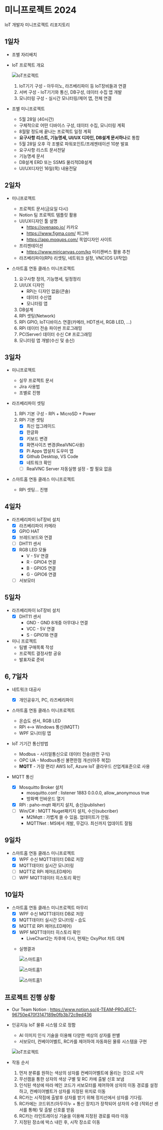 # 미니프로젝트 2024
IoT 개발자 미니프로젝트 리포지토리

## 1일차
- 조별 자리배치
- IoT 프로젝트 개요

    ![IoT프로젝트](https://raw.githubusercontent.com/JinyongSon/miniprojects-2024/main/images/mp001.png)

    1. IoT기기 구성 - 아두이노, 라즈베리파이 등 IoT장비들과 연결
    2. 서버 구성 - IoT기기와 통신, DB구성, 데이터 수집 앱 개발
    3. 모니터링 구성 - 실시간 모니터링/제어 앱, 전체 연결

- 조별 미니프로젝트
    - 5월 28일 (40시간)
    - 구체적으로 어떤 디바이스 구성, 데이터 수집, 모니터링 계획
    - 8월말 정도에 끝나는 프로젝트 일정 계획
    - **요구사항 리스트, 기능명세, UI/UX 디자인, DB설계 문서하나**로 통합
    - 5월 28일 오후 각 조별로 파워포인트/프레젠테이션 10분 발표
    - 요구사항 리스트 문서전달
    - 기능명세 문서
    - DB설계 ERD 또는 SSMS 물리적DB설계 
    - UI/UX디자인 16일(목) 내용전달

## 2일차
- 미니프로젝트
    - 프로젝트 문서(금요일 다시)
    - Notion 팀 프로젝트 템플릿 활용
    - UI/UX디자인 툴 설명
        - https://ovenapp.io/ 카카오 
        - https://www.figma.com/ 피그마
        - https://app.moqups.com/ 목업디자인 사이트
    - 프리젠테이션
        - https://www.miricanvas.com/ko 미리캔버스 활용 추천
    - 라즈베리파이(RPi) 리셋팅, 네트워크 설정, VNC(OS UI작업)

- 스마트홈 연동 클래스 미니프로젝트
    1. 요구사항 정의, 기능명세, 일정정리
    2. UI/UX 디자인
        - RPi는 디자인 없음(콘솔)
        - 데이터 수신앱
        - 모니터링 앱
    3. DB설계
    4. RPi 셋팅(Network)
    5. RPi GPIO, IoT디바이스 연결(카메라, HDT센서, RGB LED, ...)
    6. RPi 데이터 전송 파이썬 프로그래밍
    7. PC(Server) 데이터 수신 C# 프로그래밍
    8. 모니터링 앱 개발(수신 및 송신)

## 3일차
- 미니프로젝트
    - 실무 프로젝트 문서
    - Jira 사용법 
    - 조별로 진행

- 라즈베리파이 셋팅 
    1. RPi 기본 구성 - RPi + MicroSD + Power
    2. RPi 기본 셋팅
        - [x] 최신 업그레이드
        - [x] 한글화
        - [x] 키보드 변경
        - [x] 화면사이즈 변경(RealVNC사용)
        - [x] Pi Apps 앱설치 도우미 앱
        - [x] Github Desktop, VS Code
        - [x] 네트워크 확인
        - [ ] RealVNC Server 자동실행 설정 - 할 필요 없음

- 스마트홈 연동 클래스 미니프로젝트
    - RPi 셋팅... 진행

## 4일차
- 라즈베리파이 IoT장비 설치
    - [x] 라즈베리파이 카메라
    - [x] GPIO HAT
    - [x] 브레드보드와 연결
    - [ ] DHT11 센서
    - [x] RGB LED 모듈
        - V - 5V 연결
        - R - GPIO4 연결
        - B - GPIO5 연결
        - G - GPIO6 연결
    - [ ] 서보모터

## 5일차
- 라즈베리파이 IoT장비 설치
    - [x] DHT11 센서
        - GND - GND 8개중 아무대나 연결
        - VCC - 5V 연결
        - S - GPIO18 연결

- 미니 프로젝트
    - 팀별 구매목록 작성
    - 프로젝트 결정사항 공유
    - 발표자료 준비

## 6, 7일차
- 네트워크 대공사
    - [x] 개인공유기, PC, 라즈베리파이
    
- 스마트홈 연동 클래스 미니프로젝트
    - 온습도 센서, RGB LED 
    - RPi <--> Windows 통신(MQTT)
    - WPF 모니터링 앱

- IoT 기기간 통신방법
    - Modbus - 시리얼통신으로 데이터 전송(완전 구식)
    - OPC UA - Modbus통신 불편한점 개선(아주 복잡)
    - **MQTT** - 가장 편리! AWS IoT, Azure IoT 클라우드 산업계표준으로 사용

- MQTT 통신
    - [x] Mosquitto Broker 설치
        - mosquitto.conf : listener 1883 0.0.0.0, allow_anonymous true
        - 방화벽 인바운드 열기
    - [x] RPi : paho-mqtt 패키지 설치, 송신(publisher)
    - [ ] Win/C# : MQTT Nuget패키지 설치, 수신(subcriber)
        - M2Mqtt : 가볍게 쓸 수 있음. 업데이트가 안됨.
        - MQTTNet : MS에서 개발, 무겁다. 최신까지 업데이트 잘됨

## 9일차 
- 스마트홈 연동 클래스 미니프로젝트
    - [x] WPF 수신 MQTT데이터 DB로 저장
    - [x] MQTT데이터 실시간 모니터링
    - [ ] MQTT로 RPi 제어(LED제어)
    - [ ] WPF MQTT데이터 히스토리 확인

## 10일차 
- 스마트홈 연동 클래스 미니프로젝트 마무리
    - [x] WPF 수신 MQTT데이터 DB로 저장
    - [x] MQTT데이터 실시간 모니터링 - 습도
    - [x] MQTT로 RPi 제어(LED제어)
    - [x] WPF MQTT데이터 히스토리 확인
        - LiveChart2는 차후에 다시, 현재는 OxyPlot 차트 대체
    - 실행결과

        ![스마트홈1](https://raw.githubusercontent.com/JinyongSon/mini_projects_2024/main/image/mp002.png)

        ![스마트홈1](https://raw.githubusercontent.com/JinyongSon/mini_projects_2024/main/image/mp003.png)
        
        ![스마트홈1](https://raw.githubusercontent.com/JinyongSon/mini_projects_2024/main/image/mp004.png)

## 프로젝트 진행 상황

- Our Team Notion : https://www.notion.so/4-TEAM-PROJECT-96750e470f3147189e0fb3b72c9ed436


- 인공지능 IoT 물류 시스템 으로 정함
    - AI 이미지 인식 기술을 이용해 다양한 색상의 상자를 판별
    - 서보모터, 컨베이어벨트, RC카를 제어하여 자동화된 물류 시스템을 구현

    ![IoT프로젝트](https://raw.githubusercontent.com/JinyongSon/mini_projects_2024/main/image/mp002.png)



- 작동 순서
    1. 먼저 분류를 원하는 색상의 상자를 컨베이어벨트에 올리는 것으로 시작
    2. 무선캠을 통한 상자의 색상 구별 및 RC 카에 출발 신호 보냄
    3. 인식된 색상에 따라 메인 코드가 서보모터를 제어하여 상자의 이동 경로를 설정하고, 컨베이어벨트가 상자를 지정된 위치로 이동
    4. RC카는 시작점에 출발후 상자를 받기 위해 정지선에서 상자를 기다림. 
    5. RC카에는 코드위즈(아두이누 + 통신 장치)가 장착되어 상자의 수령 (적외선 센서를 통해) 및 출발 신호를  받음
    6. RC카는 라인트레이싱 기술을 이용해 지정된 경로를 따라 이동
    7. 지정된 장소에 박스 내린 후, 시작 장소로 이동
